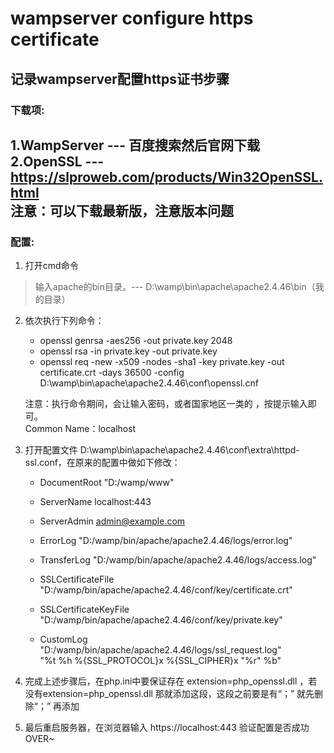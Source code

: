 # wampserver configure https certificate
## 记录wampserver配置https证书步骤

### 下载项:

1.WampServer --- 百度搜索然后官网下载  
2.OpenSSL --- https://slproweb.com/products/Win32OpenSSL.html  
注意：可以下载最新版，注意版本问题 
-------------------------------------------------------------------------

### 配置:

1. 打开cmd命令  
> 输入apache的bin目录。--- D:\wamp\bin\apache\apache2.4.46\bin（我的目录）    

2. 依次执行下列命令：    
   + openssl genrsa -aes256 -out private.key 2048  
   + openssl rsa -in private.key -out private.key  
   + openssl req -new -x509 -nodes -sha1 -key private.key -out certificate.crt -days 36500 -config D:\wamp\bin\apache\apache2.4.46\conf\openssl.cnf   
  
    注意：执行命令期间，会让输入密码，或者国家地区一类的 ，按提示输入即可。  
       Common Name：localhost  

3. 打开配置文件 D:\wamp\bin\apache\apache2.4.46\conf\extra\httpd-ssl.conf，在原来的配置中做如下修改：  
   + DocumentRoot "D:/wamp/www"  
   + ServerName localhost:443  
   + ServerAdmin admin@example.com  
   + ErrorLog "D:/wamp/bin/apache/apache2.4.46/logs/error.log" 
   + TransferLog "D:/wamp/bin/apache/apache2.4.46/logs/access.log"
   
   + SSLCertificateFile "D:/wamp/bin/apache/apache2.4.46/conf/key/certificate.crt"
   + SSLCertificateKeyFile "D:/wamp/bin/apache/apache2.4.46/conf/key/private.key"
   
   + CustomLog "D:/wamp/bin/apache/apache2.4.46/logs/ssl_request.log" \
          "%t %h %{SSL_PROTOCOL}x %{SSL_CIPHER}x \"%r\" %b"  

4. 完成上述步骤后，在php.ini中要保证存在 extension=php_openssl.dll ，若没有extension=php_openssl.dll 那就添加这段，这段之前要是有“；” 就先删除“；” 再添加
 
5. 最后重启服务器，在浏览器输入 https://localhost:443  验证配置是否成功  
 OVER~
 
